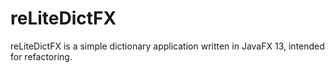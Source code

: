 # reLiteDictFX

reLiteDictFX is a simple dictionary application written in JavaFX 13, intended for refactoring.
